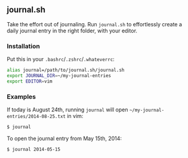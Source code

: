journal.sh
----------

Take the effort out of journaling. Run `journal.sh` to effortlessly create a daily journal entry in the right folder, with your editor.

### Installation

Put this in your `.bashrc`/`.zshrc`/`.whateverrc`:

```sh
alias journal=/path/to/journal.sh/journal.sh
export JOURNAL_DIR=~/my-journal-entries
export EDITOR=vim
```

### Examples

If today is August 24th, running `journal` will open `~/my-journal-entries/2014-08-25.txt` in vim:

```sh
$ journal
```

To open the journal entry from May 15th, 2014:

```sh
$ journal 2014-05-15
```
